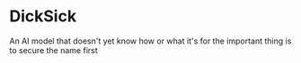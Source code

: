 # DickSick
An AI model that doesn't yet know how or what it's for the important thing is to secure the name first
